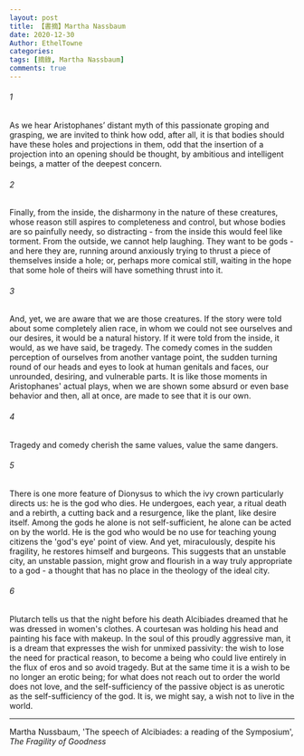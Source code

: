 ```yaml
---
layout: post
title: 【書摘】Martha Nassbaum
date: 2020-12-30
Author: EthelTowne
categories: 
tags: [摘錄, Martha Nassbaum]
comments: true
--- 
```


###### 1

As we hear Aristophanes’ distant myth of this passionate groping and grasping, we are invited to think how odd, after all, it is that bodies should have these holes and projections in them, odd that the insertion of a projection into an opening should be thought, by ambitious and intelligent beings, a matter of the deepest concern.


###### 2

Finally, from the inside, the disharmony in the nature of these creatures, whose reason still aspires to completeness and control, but whose bodies are so painfully needy, so distracting - from the inside this would feel like torment. From the outside, we cannot help laughing. They want to be gods - and here they are, running around anxiously trying to thrust a piece of themselves inside a hole; or, perhaps more comical still, waiting in the hope that some hole of theirs will have something thrust into it.


###### 3

And, yet, we are aware that we are those creatures. If the story were told about some completely alien race, in whom we could not see ourselves and our desires, it would be a natural history. If it were told from the inside, it would, as we have said, be tragedy. The comedy comes in the sudden perception of ourselves from another vantage point, the sudden turning round of our heads and eyes to look at human genitals and faces, our unrounded, desiring, and vulnerable parts. It is like those moments in Aristophanes' actual plays, when we are shown some absurd or even base behavior and then, all at once, are made to see that it is our own.


###### 4

Tragedy and comedy cherish the same values, value the same dangers.


###### 5

There is one more feature of Dionysus to which the ivy crown particularly directs us: he is the god who dies. He undergoes, each year, a ritual death and a rebirth, a cutting back and a resurgence, like the plant, like desire itself. Among the gods he alone is not self-sufficient, he alone can be acted on by the world. He is the god who would be no use for teaching young citizens the 'god's eye' point of view. And yet, miraculously, despite his fragility, he restores himself and burgeons. This suggests that an unstable city, an unstable passion, might grow and flourish in a way truly appropriate to a god - a thought that has no place in the theology of the ideal city.


###### 6

Plutarch tells us that the night before his death Alcibiades dreamed that he was dressed in women's clothes. A courtesan was holding his head and painting his face with makeup. In the soul of this proudly aggressive man, it is a dream that expresses the wish for unmixed passivity: the wish to lose the need for practical reason, to become a being who could live entirely in the flux of eros and so avoid tragedy. But at the same time it is a wish to be no longer an erotic being; for what does not reach out to order the world does not love, and the self-sufficiency of the passive object is as unerotic as the self-sufficiency of the god. It is, we might say, a wish not to live in the world.

---

Martha Nussbaum, 'The speech of Alcibiades: a reading of the Symposium', *The Fragility of Goodness*
